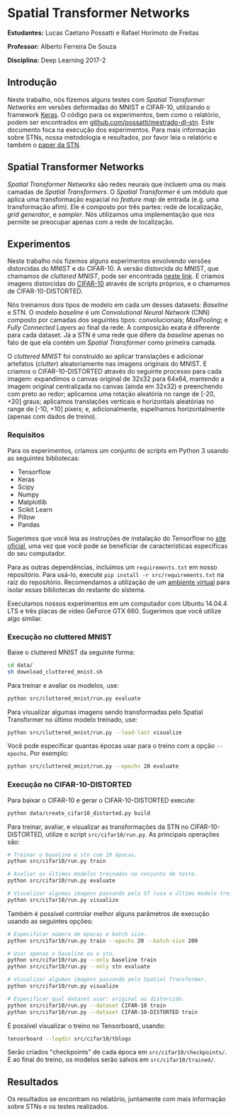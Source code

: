Spatial Transformer Networks
============================

**Estudantes:** Lucas Caetano Possatti e Rafael Horimoto de Freitas

**Professor:** Alberto Ferreira De Souza

**Disciplina:** Deep Learning 2017-2

<!-- TODO: Tentar colocar um índice aqui depois. -->

## Introdução

Neste trabalho, nós fizemos alguns testes com *Spatial Transformer Networks* em versões deformadas do MNIST e CIFAR-10, utilizando o framework [Keras][keras]. O código para os experimentos, bem como o relatório, podem ser encontrados em [github.com/possatti/mestrado-dl-stn][mestrado-dl-stn]. Este documento foca na execução dos experimentos. Para mais informação sobre STNs, nossa metodologia e resultados, por favor leia o relatório e também o [paper da STN][stn-paper].

<!-- TODO: Colocar link para o relatório. -->

[keras]: https://keras.io/
[stn-paper]: https://arxiv.org/abs/1506.02025
[mestrado-dl-stn]: https://github.com/possatti/mestrado-dl-stn

## Spatial Transformer Networks

*Spatial Transformer Networks* são redes neurais que incluem uma ou mais camadas de *Spatial Transformers*. O *Spatial Transformer* é um módulo que aplica uma transformação espacial no *feature map* de entrada (e.g. uma transformação afim). Ele é composto por três partes: rede de localização, *grid generator*, e *sampler*. Nós utilizamos uma implementação que nos permite se preocupar apenas com a rede de localização.

<!-- TODO: Colocar alguma figura bonitinha da STN. -->

## Experimentos

Neste trabalho nós fizemos alguns experimentos envolvendo versões distorcidas do MNIST e do CIFAR-10. A versão distorcida do MNIST, que chamamos de *cluttered MNIST*, pode ser encontrada [neste link][cluttered-mnist]. E criamos imagens distorcidas do [CIFAR-10][CIFAR-10] através de scripts próprios, e o chamamos de CIFAR-10-DISTORTED.

Nós treinamos dois tipos de modelo em cada um desses datasets: *Baseline* e STN. O modelo *baseline* é um *Convolutional Neural Network* (CNN) composto por camadas dos seguintes tipos: convolucionais; *MaxPooling*; e *Fully Connected Layers* ao final da rede. A composição exata é diferente para cada dataset. Já a STN é uma rede que difere da *baseline* apenas no fato de que ela contém um *Spatial Transformer* como primeira camada.

[cluttered-mnist]: https://github.com/daviddao/spatial-transformer-tensorflow/raw/master/data/mnist_sequence1_sample_5distortions5x5.npz

[CIFAR-10]: https://www.cs.toronto.edu/~kriz/cifar.html

O *cluttered MNIST* foi construído ao aplicar translações e adicionar artefatos (*clutter*) aleatoriamente nas imagens originais do MNIST. E criamos o CIFAR-10-DISTORTED através do seguinte processo para cada imagem: expandimos o canvas original de 32x32 para 64x64, mantendo a imagem original centralizada no canvas (ainda em 32x32) e preenchendo com preto ao redor; aplicamos uma rotação aleatória no range de [-20, +20] graus; aplicamos translações verticais e horizontais aleatórias no range de [-10, +10] píxeis; e, adicionalmente, espelhamos horizontalmente (apenas com dados de treino).

<!-- TODO: Colocar exemplos de imagens de cada dataset. -->

### Requisitos

Para os experimentos, criamos um conjunto de scripts em Python 3 usando as seguintes bibliotecas:
 - Tensorflow
 - Keras
 - Scipy
 - Numpy
 - Matplotlib
 - Scikit Learn
 - Pillow
 - Pandas

Sugerimos que você leia as instruções de instalação do Tensorflow no [site oficial][install-tensorflow], uma vez que você pode se beneficiar de características específicas do seu computador.

Para as outras dependências, incluímos um `requirements.txt` em nosso repositório. Para usá-lo, execute `pip install -r src/requirements.txt` na raíz do repositório. Recomendamos a utilização de um [ambiente virtual][virtualenv-tutorial] para isolar essas bibliotecas do restante do sistema.

[virtualenv-tutorial]: http://docs.python-guide.org/en/latest/dev/virtualenvs/
[install-tensorflow]: https://www.tensorflow.org/install/install_linux

Executamos nossos experimentos em um computador com Ubuntu 14.04.4 LTS e três placas de vídeo GeForce GTX 660. Sugerimos que você utilize algo similar.

### Execução no cluttered MNIST

Baixe o cluttered MNIST da seguinte forma:

```sh
cd data/
sh download_cluttered_mnist.sh
```

Para treinar e avaliar os modelos, use:

```sh
python src/cluttered_mnist/run.py evaluate
```

Para visualizar algumas imagens sendo transformadas pelo Spatial Transformer no último modelo treinado, use:

```sh
python src/cluttered_mnist/run.py --load-last visualize
```

Você pode especificar quantas épocas usar para o treino com a opção `--epochs`. Por exemplo:

```sh
python src/cluttered_mnist/run.py --epochs 20 evaluate
```

### Execução no CIFAR-10-DISTORTED

Para baixar o CIFAR-10 e gerar o CIFAR-10-DISTORTED execute:

```sh
python data/create_cifar10_distorted.py build
```

Para treinar, avaliar, e visualizar as transformações da STN no CIFAR-10-DISTORTED,  utilize o script `src/cifar10/run.py`. As principais operações são:

```sh
# Treinar o baseline e stn com 10 épocas.
python src/cifar10/run.py train

# Avaliar os últimos modelos treinados no conjunto de teste.
python src/cifar10/run.py evaluate

# Visualizar algumas imagens passando pela ST (usa o último modelo treinado).
python src/cifar10/run.py visualize
```

Também é possível controlar melhor alguns parâmetros de execução usando as seguintes opções:

```sh
# Especificar número de épocas e batch size.
python src/cifar10/run.py train --epochs 20 --batch-size 200

# Usar apenas o baseline ou o stn.
python src/cifar10/run.py --only baseline train
python src/cifar10/run.py --only stn evaluate

# Visualizar algumas imagens passando pelo Spatial Transformer.
python src/cifar10/run.py visualize

# Especificar qual dataset usar: original ou distorcido.
python src/cifar10/run.py --dataset CIFAR-10 train
python src/cifar10/run.py --dataset CIFAR-10-DISTORTED train
```

É possível visualizar o treino no Tensorboard, usando:

```sh
tensorboard --logdir src/cifar10/tblogs
```

Serão criados "checkpoints" de cada época em `src/cifar10/checkpoints/`. E ao final do treino, os modelos serão salvos em `src/cifar10/trained/`.

## Resultados

Os resultados se encontram no relatório, juntamente com mais informação sobre STNs e os testes realizados.
